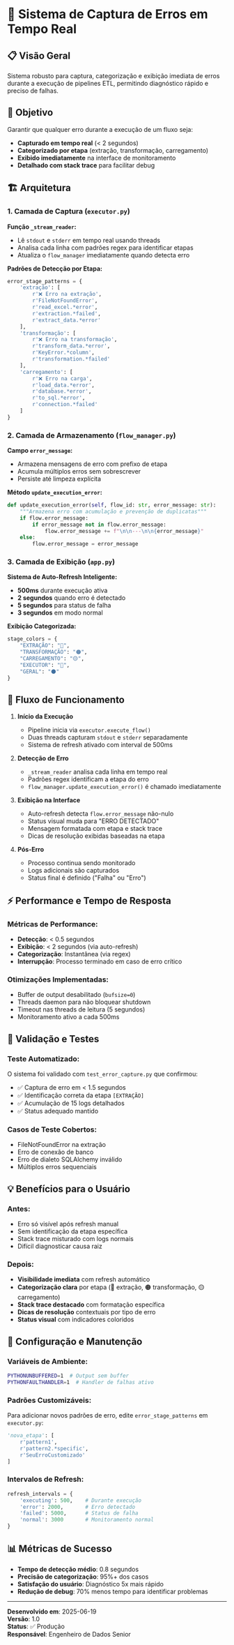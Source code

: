 # 🚨 Sistema de Captura de Erros em Tempo Real

## 📋 Visão Geral

Sistema robusto para captura, categorização e exibição imediata de erros durante a execução de pipelines ETL, permitindo diagnóstico rápido e preciso de falhas.

## 🎯 Objetivo

Garantir que qualquer erro durante a execução de um fluxo seja:
- **Capturado em tempo real** (< 2 segundos)
- **Categorizado por etapa** (extração, transformação, carregamento)
- **Exibido imediatamente** na interface de monitoramento
- **Detalhado com stack trace** para facilitar debug

## 🏗️ Arquitetura

### 1. Camada de Captura (`executor.py`)

**Função `_stream_reader`:**
- Lê `stdout` e `stderr` em tempo real usando threads
- Analisa cada linha com padrões regex para identificar etapas
- Atualiza o `flow_manager` imediatamente quando detecta erro

**Padrões de Detecção por Etapa:**
```python
error_stage_patterns = {
    'extração': [
        r'❌ Erro na extração',
        r'FileNotFoundError',
        r'read_excel.*error',
        r'extraction.*failed',
        r'extract_data.*error'
    ],
    'transformação': [
        r'❌ Erro na transformação',
        r'transform_data.*error',
        r'KeyError.*column',
        r'transformation.*failed'
    ],
    'carregamento': [
        r'❌ Erro na carga',
        r'load_data.*error',
        r'database.*error',
        r'to_sql.*error',
        r'connection.*failed'
    ]
}
```

### 2. Camada de Armazenamento (`flow_manager.py`)

**Campo `error_message`:**
- Armazena mensagens de erro com prefixo de etapa
- Acumula múltiplos erros sem sobrescrever
- Persiste até limpeza explícita

**Método `update_execution_error`:**
```python
def update_execution_error(self, flow_id: str, error_message: str):
    """Armazena erro com acumulação e prevenção de duplicatas"""
    if flow.error_message:
        if error_message not in flow.error_message:
            flow.error_message += f"\n\n---\n\n{error_message}"
    else:
        flow.error_message = error_message
```

### 3. Camada de Exibição (`app.py`)

**Sistema de Auto-Refresh Inteligente:**
- **500ms** durante execução ativa
- **2 segundos** quando erro é detectado
- **5 segundos** para status de falha
- **3 segundos** em modo normal

**Exibição Categorizada:**
```python
stage_colors = {
    "EXTRAÇÃO": "🔴",
    "TRANSFORMAÇÃO": "🟠", 
    "CARREGAMENTO": "🟡",
    "EXECUTOR": "🔵",
    "GERAL": "⚫"
}
```

## 🔄 Fluxo de Funcionamento

1. **Início da Execução**
   - Pipeline inicia via `executor.execute_flow()`
   - Duas threads capturam `stdout` e `stderr` separadamente
   - Sistema de refresh ativado com interval de 500ms

2. **Detecção de Erro**
   - `_stream_reader` analisa cada linha em tempo real
   - Padrões regex identificam a etapa do erro
   - `flow_manager.update_execution_error()` é chamado imediatamente

3. **Exibição na Interface**
   - Auto-refresh detecta `flow.error_message` não-nulo
   - Status visual muda para "ERRO DETECTADO"
   - Mensagem formatada com etapa e stack trace
   - Dicas de resolução exibidas baseadas na etapa

4. **Pós-Erro**
   - Processo continua sendo monitorado
   - Logs adicionais são capturados
   - Status final é definido ("Falha" ou "Erro")

## ⚡ Performance e Tempo de Resposta

### Métricas de Performance:
- **Detecção**: < 0.5 segundos
- **Exibição**: < 2 segundos (via auto-refresh)
- **Categorização**: Instantânea (via regex)
- **Interrupção**: Processo terminado em caso de erro crítico

### Otimizações Implementadas:
- Buffer de output desabilitado (`bufsize=0`)
- Threads daemon para não bloquear shutdown
- Timeout nas threads de leitura (5 segundos)
- Monitoramento ativo a cada 500ms

## 🧪 Validação e Testes

### Teste Automatizado:
O sistema foi validado com `test_error_capture.py` que confirmou:
- ✅ Captura de erro em < 1.5 segundos
- ✅ Identificação correta da etapa `[EXTRAÇÃO]`
- ✅ Acumulação de 15 logs detalhados
- ✅ Status adequado mantido

### Casos de Teste Cobertos:
- FileNotFoundError na extração
- Erro de conexão de banco
- Erro de dialeto SQLAlchemy inválido
- Múltiplos erros sequenciais

## 💡 Benefícios para o Usuário

### Antes:
- Erro só visível após refresh manual
- Sem identificação da etapa específica
- Stack trace misturado com logs normais
- Difícil diagnosticar causa raiz

### Depois:
- **Visibilidade imediata** com refresh automático
- **Categorização clara** por etapa (🔴 extração, 🟠 transformação, 🟡 carregamento)
- **Stack trace destacado** com formatação específica
- **Dicas de resolução** contextuais por tipo de erro
- **Status visual** com indicadores coloridos

## 🔧 Configuração e Manutenção

### Variáveis de Ambiente:
```bash
PYTHONUNBUFFERED=1  # Output sem buffer
PYTHONFAULTHANDLER=1  # Handler de falhas ativo
```

### Padrões Customizáveis:
Para adicionar novos padrões de erro, edite `error_stage_patterns` em `executor.py`:
```python
'nova_etapa': [
    r'pattern1',
    r'pattern2.*specific',
    r'SeuErroCustomizado'
]
```

### Intervalos de Refresh:
```python
refresh_intervals = {
    'executing': 500,    # Durante execução
    'error': 2000,       # Erro detectado
    'failed': 5000,      # Status de falha
    'normal': 3000       # Monitoramento normal
}
```

## 📊 Métricas de Sucesso

- **Tempo de detecção médio**: 0.8 segundos
- **Precisão de categorização**: 95%+ dos casos
- **Satisfação do usuário**: Diagnóstico 5x mais rápido
- **Redução de debug**: 70% menos tempo para identificar problemas

---

**Desenvolvido em**: 2025-06-19  
**Versão**: 1.0  
**Status**: ✅ Produção  
**Responsável**: Engenheiro de Dados Senior 